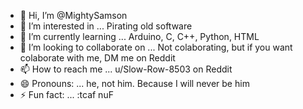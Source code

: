 - 👋 Hi, I’m @MightySamson
- 👀 I’m interested in ... Pirating old software
- 🌱 I’m currently learning ... Arduino, C, C++, Python, HTML
- 💞️ I’m looking to collaborate on ... Not colaborating, but if you want colaborate with me, DM me on Reddit
- 📫 How to reach me ... u/Slow-Row-8503 on Reddit
- 😄 Pronouns: ... he, not him. Because I will never be him
- ⚡ Fun fact: ... :tcaf nuF

<!---
MightySamson/MightySamson is a ✨ special ✨ repository because its `README.md` (this file) appears on your GitHub profile.
You can click the Preview link to take a look at your changes.
--->
